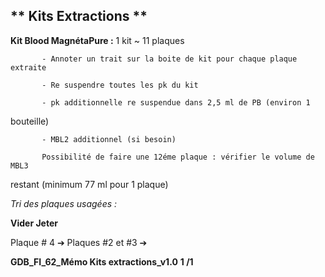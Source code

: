 ## **    Kits Extractions **

**Kit Blood MagnétaPure :** 1 kit ~ 11 plaques

           - Annoter un trait sur la boite de kit pour chaque plaque extraite

           - Re suspendre toutes les pk du kit

           - pk additionnelle re suspendue dans 2,5 ml de PB (environ 1

bouteille)

           - MBL2 additionnel (si besoin)

           Possibilité de faire une 12éme plaque : vérifier le volume de MBL3
restant (minimum 77 ml pour 1 plaque)

_Tri des plaques usagées :_

**Vider                                        Jeter**

Plaque # 4 ➔ Plaques #2 et #3 ➔



**GDB_FI_62_Mémo Kits extractions_v1.0** **1 /1**

